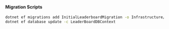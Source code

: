 #### Migration Scripts

```bash
dotnet ef migrations add InitialLeaderboardMigration -o Infrastructure/Data/EFContext/Migrations -c LeaderBoardDBContext
dotnet ef database update -c LeaderBoardDBContext
```

